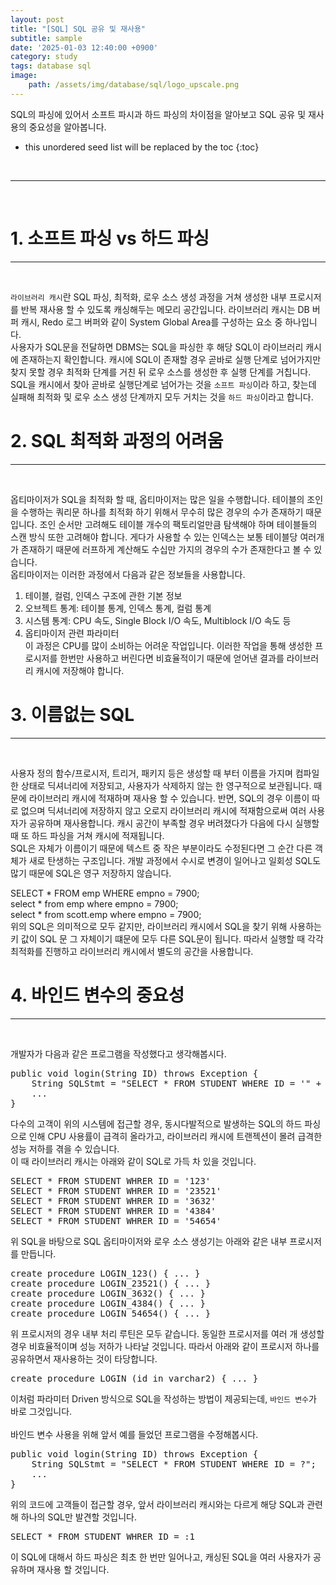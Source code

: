 ```yaml
---
layout: post
title: "[SQL] SQL 공유 및 재사용"
subtitle: sample
date: '2025-01-03 12:40:00 +0900'
category: study
tags: database sql
image:
    path: /assets/img/database/sql/logo_upscale.png
---
```


SQL의 파싱에 있어서 소프트 파시과 하드 파싱의 차이점을 알아보고 SQL 공유 및 재사용의 중요성을 알아봅니다.<br>

<!--more-->

* this unordered seed list will be replaced by the toc
{:toc}
<br>


---
<br>

# 1. 소프트 파싱 vs 하드 파싱
---
<br>


`라이브러리 캐시`란 SQL 파싱, 최적화, 로우 소스 생성 과정을 거쳐 생성한 내부 프로시저를 반복 재사용 할 수 있도록 캐싱해두는 메모리 공간입니다. 라이브러리 캐시는 DB 버퍼 캐시, Redo 로그 버퍼와 같이 System Global Area를 구성하는 요소 중 하나입니다.<br>
사용자가 SQL문을 전달하면 DBMS는 SQL을 파싱한 후 해당 SQL이 라이브러리 캐시에 존재하는지 확인합니다. 캐시에 SQL이 존재할 경우 곧바로 실행 단계로 넘어가지만 찾지 못할 경우 최적화 단계를 거친 뒤 로우 소스를 생성한 후 실행 단계를 거칩니다.<br>
SQL을 캐시에서 찾아 곧바로 실행단계로 넘어가는 것을 `소프트 파싱`이라 하고, 찾는데 실패해 최적화 및 로우 소스 생성 단계까지 모두 거치는 것을 `하드 파싱`이라고 합니다.<br>

# 2. SQL 최적화 과정의 어려움
---
<br>


옵티마이저가 SQL을 최적화 할 때, 옵티마이저는 많은 일을 수행합니다. 테이블의 조인을 수행하는 쿼리문 하나를 최적화 하기 위해서 무수히 많은 경우의 수가 존재하기 때문입니다. 조인 순서만 고려해도 테이블 개수의 팩토리얼만큼 탐색해야 하며 테이블들의 스캔 방식 또한 고려해야 합니다. 게다가 사용할 수 있는 인덱스는 보통 테이블당 여러개가 존재하기 때문에 러프하게 계산해도 수십만 가지의 경우의 수가 존재한다고 볼 수 있습니다.<br>
옵티마이저는 이러한 과정에서 다음과 같은 정보들을 사용합니다.<br>
1. 테이블, 컬럼, 인덱스 구조에 관한 기본 정보<br>
2. 오브젝트 통계: 테이블 통계, 인덱스 통계, 컬럼 통계<br>
3. 시스템 통계: CPU 속도, Single Block I/O 속도, Multiblock I/O 속도 등<br>
4. 옵티마이저 관련 파라미터<br>
이 과정은 CPU를 많이 소비하는 어려운 작업입니다. 이러한 작업을 통해 생성한 프로시저를 한번만 사용하고 버린다면 비효율적이기 때문에 얻어낸 결과를 라이브러리 캐시에 저장해야 합니다.<br>

# 3. 이름없는 SQL
---
<br>


사용자 정의 함수/프로시저, 트리거, 패키지 등은 생성할 때 부터 이름을 가지며 컴파일한 상태로 딕셔너리에 저장되고, 사용자가 삭제하지 않는 한 영구적으로 보관됩니다. 때문에 라이브러리 캐시에 적재하며 재사용 할 수 있습니다. 반면, SQL의 경우 이름이 따로 없으며 딕셔너리에 저장하지 않고 오로지 라이브러리 캐시에 적재함으로써 여러 사용자가 공유하며 재사용합니다. 캐시 공간이 부족할 경우 버려졌다가 다음에 다시 실행할 때 또 하드 파싱을 거쳐 캐시에 적재됩니다.<br>
SQL은 자체가 이름이기 때문에 텍스트 중 작은 부분이라도 수정된다면 그 순간 다른 객체가 새로 탄생하는 구조입니다. 개발 과정에서 수시로 변경이 일어나고 일회성 SQL도 많기 때문에 SQL은 영구 저장하지 않습니다.<br>

SELECT \* FROM emp WHERE empno = 7900;<br>
select \* from emp where empno = 7900;<br>
select \* from scott.emp where empno = 7900;<br>
위의 SQL은 의미적으로 모두 같지만, 라이브러리 캐시에서 SQL을 찾기 위해 사용하는 키 값이 SQL 문 그 자체이기 떄문에 모두 다른 SQL문이 됩니다. 따라서 실행할 때 각각 최적화를 진행하고 라이브러리 캐시에서 별도의 공간을 사용합니다.<br>

# 4. 바인드 변수의 중요성
---
<br>


개발자가 다음과 같은 프로그램을 작성했다고 생각해봅시다.<br>

<pre>public void login(String ID) throws Exception {
    String SQLStmt = "SELECT * FROM STUDENT WHERE ID = '" + ID + "'";
    ...
}</pre>

다수의 고객이 위의 시스템에 접근할 경우, 동시다발적으로 발생하는 SQL의 하드 파싱으로 인해 CPU 사용률이 급격히 올라가고, 라이브러리 캐시에 트랜젝션이 몰려 급격한 성능 저하를 겪을 수 있습니다.<br>
이 때 라이브러리 캐시는 아래와 같이 SQL로 가득 차 있을 것입니다.<br>
<pre>SELECT * FROM STUDENT WHRER ID = '123'
SELECT * FROM STUDENT WHRER ID = '23521'
SELECT * FROM STUDENT WHRER ID = '3632'
SELECT * FROM STUDENT WHRER ID = '4384'
SELECT * FROM STUDENT WHRER ID = '54654'</pre>

위 SQL을 바탕으로 SQL 옵티마이저와 로우 소스 생성기는 아래와 같은 내부 프로시저를 만듭니다.<br>

<pre>create procedure LOGIN_123() { ... }
create procedure LOGIN_23521() { ... }
create procedure LOGIN_3632() { ... }
create procedure LOGIN_4384() { ... }
create procedure LOGIN_54654() { ... }</pre>

위 프로시저의 경우 내부 처리 루틴은 모두 같습니다. 동일한 프로시저를 여러 개 생성할 경우 비효율적이며 성능 저하가 나타날 것입니다. 따라서 아래와 같이 프로시저 하나를 공유하면서 재사용하는 것이 타당합니다.<br>

<pre>create procedure LOGIN (id in varchar2) { ... }</pre>

이처럼 파라미터 Driven 방식으로 SQL을 작성하는 방법이 제공되는데, `바인드 변수`가 바로 그것입니다.<br><br>
바인드 변수 사용을 위해 앞서 예를 들었던 프로그램을 수정해봅시다.<br>

<pre>public void login(String ID) throws Exception {
    String SQLStmt = "SELECT * FROM STUDENT WHERE ID = ?";
    ...
}</pre>

위의 코드에 고객들이 접근할 경우, 앞서 라이브러리 캐시와는 다르게 해당 SQL과 관련해 하나의 SQL만 발견할 것입니다.<br>

<pre>SELECT * FROM STUDENT WHRER ID = :1</pre>
이 SQL에 대해서 하드 파싱은 최초 한 번만 일어나고, 캐싱된 SQL을 여러 사용자가 공유하며 재사용 할 것입니다.<br>
